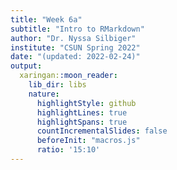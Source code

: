 ```yaml
---
title: "Week 6a"
subtitle: "Intro to RMarkdown"
author: "Dr. Nyssa Silbiger"
institute: "CSUN Spring 2022"
date: "(updated: 2022-02-24)"
output:
  xaringan::moon_reader:
    lib_dir: libs
    nature:
      highlightStyle: github
      highlightLines: true
      highlightSpans: true
      countIncrementalSlides: false
      beforeInit: "macros.js"
      ratio: '15:10'
---
```

